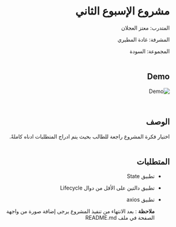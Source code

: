 
<div dir="rtl">
  
 # مشروع الإسبوع الثاني 
  
  المتدرب: معتز العجلان
 
  
  المشرفة: غادة المطيري
 
  
  المجموعة: السودة
  <br/>
  <br/>
  
  ## Demo
  
  ![Demo](https://user-images.githubusercontent.com/82468827/120862751-1e595480-c592-11eb-9478-c0fffe74a2b3.gif)



  
    
  <br/>
  
 
  ## الوصف
اختيار فكرة المشروع راجعة للطالب بحيث يتم ادراج المتطلبات ادناه كاملةً. 
<br>
<br>

##  المتطلبات 
- تطبيق State
- تطبيق دالتين على الأقل من دوال Lifecycle
- تطبيق axios

  
   **ملاحظة** :
  بعد الانتهاء من تنفيذ المشروع يرجى إضافة صورة من واجهة الصفحة في ملف README.md

  </div>

